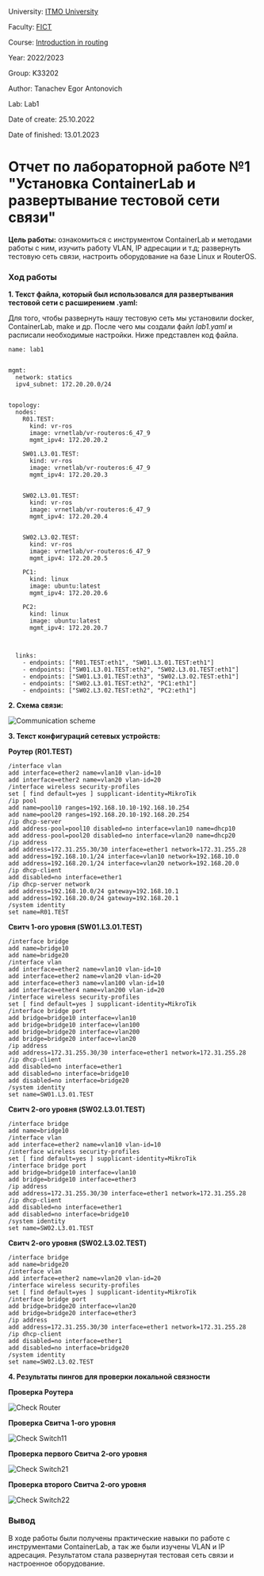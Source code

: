 University: [ITMO University](https://itmo.ru/ru/)

Faculty: [FICT](https://fict.itmo.ru)

Course: [Introduction in routing](https://github.com/itmo-ict-faculty/introduction-in-routing)

Year: 2022/2023

Group: K33202

Author: Tanachev Egor Antonovich

Lab: Lab1

Date of create: 25.10.2022

Date of finished: 13.01.2023

# Отчет по лабораторной работе №1 "Установка ContainerLab и развертывание тестовой сети связи"

**Цель работы:** ознакомиться с инструментом ContainerLab и методами работы с ним, изучить работу VLAN, IP адресации и т.д; развернуть тестовую сеть связи, настроить оборудование на базе Linux и RouterOS.

### Ход работы

**1. Текст файла, который был использовался для развертывания тестовой сети с расширением .yaml:**

Для того, чтобы развернуть нашу тестовую сеть мы установили docker, ContainerLab, make и др. После чего мы создали файл *lab1.yaml* и расписали необходимые настройки. Ниже представлен код файла.

```
name: lab1


mgmt:
  network: statics
  ipv4_subnet: 172.20.20.0/24


topology:
  nodes:
    R01.TEST:
      kind: vr-ros
      image: vrnetlab/vr-routeros:6_47_9
      mgmt_ipv4: 172.20.20.2

    SW01.L3.01.TEST:
      kind: vr-ros
      image: vrnetlab/vr-routeros:6_47_9
      mgmt_ipv4: 172.20.20.3
    

    SW02.L3.01.TEST:
      kind: vr-ros
      image: vrnetlab/vr-routeros:6_47_9
      mgmt_ipv4: 172.20.20.4


    SW02.L3.02.TEST:
      kind: vr-ros
      image: vrnetlab/vr-routeros:6_47_9
      mgmt_ipv4: 172.20.20.5

    PC1:
      kind: linux
      image: ubuntu:latest
      mgmt_ipv4: 172.20.20.6

    PC2:
      kind: linux
      image: ubuntu:latest
      mgmt_ipv4: 172.20.20.7



  links: 
    - endpoints: ["R01.TEST:eth1", "SW01.L3.01.TEST:eth1"]
    - endpoints: ["SW01.L3.01.TEST:eth2", "SW02.L3.01.TEST:eth1"]
    - endpoints: ["SW01.L3.01.TEST:eth3", "SW02.L3.02.TEST:eth1"]
    - endpoints: ["SW02.L3.01.TEST:eth2", "PC1:eth1"]
    - endpoints: ["SW02.L3.02.TEST:eth2", "PC2:eth1"]
```

**2. Схема связи:**

![Communication scheme](assets/communication_scheme.jpg)

**3. Текст конфигураций сетевых устройств:**

**Роутер (R01.TEST)**

```
/interface vlan
add interface=ether2 name=vlan10 vlan-id=10
add interface=ether2 name=vlan20 vlan-id=20
/interface wireless security-profiles
set [ find default=yes ] supplicant-identity=MikroTik
/ip pool
add name=pool10 ranges=192.168.10.10-192.168.10.254
add name=pool20 ranges=192.168.20.10-192.168.20.254
/ip dhcp-server
add address-pool=pool10 disabled=no interface=vlan10 name=dhcp10
add address-pool=pool20 disabled=no interface=vlan20 name=dhcp20
/ip address
add address=172.31.255.30/30 interface=ether1 network=172.31.255.28
add address=192.168.10.1/24 interface=vlan10 network=192.168.10.0
add address=192.168.20.1/24 interface=vlan20 network=192.168.20.0
/ip dhcp-client
add disabled=no interface=ether1
/ip dhcp-server network
add address=192.168.10.0/24 gateway=192.168.10.1
add address=192.168.20.0/24 gateway=192.168.20.1
/system identity
set name=R01.TEST
```

**Свитч 1-ого уровня (SW01.L3.01.TEST)**

```
/interface bridge
add name=bridge10
add name=bridge20
/interface vlan
add interface=ether2 name=vlan10 vlan-id=10
add interface=ether2 name=vlan20 vlan-id=20
add interface=ether3 name=vlan100 vlan-id=10
add interface=ether4 name=vlan200 vlan-id=20
/interface wireless security-profiles
set [ find default=yes ] supplicant-identity=MikroTik
/interface bridge port
add bridge=bridge10 interface=vlan10
add bridge=bridge10 interface=vlan100
add bridge=bridge20 interface=vlan200
add bridge=bridge20 interface=vlan20
/ip address
add address=172.31.255.30/30 interface=ether1 network=172.31.255.28
/ip dhcp-client
add disabled=no interface=ether1
add disabled=no interface=bridge10
add disabled=no interface=bridge20
/system identity
set name=SW01.L3.01.TEST
```

**Свитч 2-ого уровня (SW02.L3.01.TEST)**

```
/interface bridge
add name=bridge10
/interface vlan
add interface=ether2 name=vlan10 vlan-id=10
/interface wireless security-profiles
set [ find default=yes ] supplicant-identity=MikroTik
/interface bridge port
add bridge=bridge10 interface=vlan10
add bridge=bridge10 interface=ether3
/ip address
add address=172.31.255.30/30 interface=ether1 network=172.31.255.28
/ip dhcp-client
add disabled=no interface=ether1
add disabled=no interface=bridge10
/system identity
set name=SW02.L3.01.TEST
```

**Свитч 2-ого уровня (SW02.L3.02.TEST)**

```
/interface bridge
add name=bridge20
/interface vlan
add interface=ether2 name=vlan20 vlan-id=20
/interface wireless security-profiles
set [ find default=yes ] supplicant-identity=MikroTik
/interface bridge port
add bridge=bridge20 interface=vlan20
add bridge=bridge20 interface=ether3
/ip address
add address=172.31.255.30/30 interface=ether1 network=172.31.255.28
/ip dhcp-client
add disabled=no interface=ether1
add disabled=no interface=bridge20
/system identity
set name=SW02.L3.02.TEST
```

**4. Результаты пингов для проверки локальной связности**

**Проверка Роутера**

![Check Router](assets/check1.jpg)

**Проверка Свитча 1-ого уровня**

![Check Switch11](assets/check2.jpg)

**Проверка первого Свитча 2-ого уровня**

![Check Switch21](assets/check3.jpg)

**Проверка второго Свитча 2-ого уровня**

![Check Switch22](assets/check4.jpg)

### Вывод

В ходе работы были получены практические навыки по работе с инструментами ContainerLab, а так же были изучены VLAN и IP адресация. Результатом стала развернутая тестовая сеть связи и настроенное оборудование.